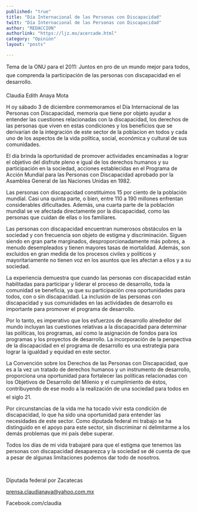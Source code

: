 ```yaml
---
published: "true"
title: "Día Internacional de las Personas con Discapacidad"
twitt: "Día Internacional de las Personas con Discapacidad"
author: "REDACCION"
authorlink: "https://ljz.mx/acercade.html"
category: "Opinión"
layout: "posts"

---
```



  Tema de la ONU para el 2011: Juntos en pro de un mundo mejor para todos, que comprenda la participación de las personas con discapacidad en el desarrollo.



  Claudia Edith Anaya Mota



  H oy sábado 3 de diciembre conmemoramos el Día Internacional de las Personas con Discapacidad, memoria que tiene por objeto ayudar a entender las cuestiones relacionadas con la discapacidad, los derechos de las personas que viven en estas condiciones y los beneficios que se derivarían de la integración de este sector de la poblacion en todos y cada uno de los aspectos de la vida política, social, económica y cultural de sus comunidades.



  El día brinda la oportunidad de promover actividades encaminadas a lograr el objetivo del disfrute pleno e igual de los derechos humanos y su participación en la sociedad, acciones establecidas en el Programa de Acción Mundial para las Personas con Discapacidad aprobado por la Asamblea General de las Naciones Unidas en 1982.



  Las personas con discapacidad constituimos 15 por ciento de la población mundial. Casi una quinta parte, o bien, entre 110 a 190 millones enfrentan considerables dificultades. Además, una cuarta parte de la población mundial se ve afectada directamente por la discapacidad, como las personas que cuidan de ellas o los familiares.



  Las personas con discapacidad encuentran numerosos obstáculos en la sociedad y con frecuencia son objeto de estigma y discriminación. Siguen siendo en gran parte marginados, desproporcionadamente más pobres, a menudo desempleados y tienen mayores tasas de mortalidad. Además, son excluidos en gran medida de los procesos civiles y políticos y mayoritariamente no tienen voz en los asuntos que les afectan a ellos y a su sociedad.



  La experiencia demuestra que cuando las personas con discapacidad están habilitadas para participar y liderar el proceso de desarrollo, toda la comunidad se beneficia, ya que su participación crea oportunidades para todos, con o sin discapacidad. La inclusión de las personas con discapacidad y sus comunidades en las actividades de desarrollo es importante para promover el programa de desarrollo.



  Por lo tanto, es imperativo que los esfuerzos de desarrollo alrededor del mundo incluyan las cuestiones relativas a la discapacidad para determinar las políticas, los programas, así como la asignación de fondos para los programas y los proyectos de desarrollo. La incorporación de la perspectiva de la discapacidad en el programa de desarrollo es una estrategia para lograr la igualdad y equidad en este sector.



  La Convención sobre los Derechos de las Personas con Discapacidad, que es a la vez un tratado de derechos humanos y un instrumento de desarrollo, proporciona una oportunidad para fortalecer las políticas relacionadas con los Objetivos de Desarrollo del Milenio y el cumplimiento de éstos, contribuyendo de ese modo a la realización de una sociedad para todos en el siglo 21.



  Por circunstancias de la vida me ha tocado vivir esta condición de discapacidad, lo que ha sido una oportunidad para entender las necesidades de este sector. Como diputada federal mi trabajo se ha distinguido en el apoyo para este sector, sin discriminar ni delimitarme a los demás problemas que mi país debe superar.



  Todos los días de mi vida trabajaré para que el estigma que tenemos las personas con discapacidad desaparezca y la sociedad se dé cuenta de que a pesar de algunas limitaciones podemos dar todo de nosotros.



   



  Diputada federal por Zacatecas



  prensa.claudianaya@yahoo.com.mx



  Facebook.com/claudia

